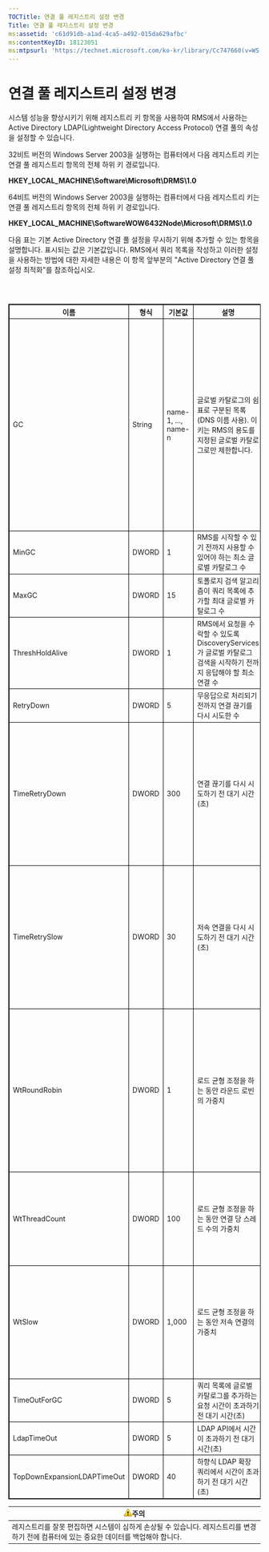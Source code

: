 ```yaml
---
TOCTitle: 연결 풀 레지스트리 설정 변경
Title: 연결 풀 레지스트리 설정 변경
ms:assetid: 'c61d91db-a1ad-4ca5-a492-015da629afbc'
ms:contentKeyID: 18123051
ms:mtpsurl: 'https://technet.microsoft.com/ko-kr/library/Cc747660(v=WS.10)'
---
```


연결 풀 레지스트리 설정 변경
============================

시스템 성능을 향상시키기 위해 레지스트리 키 항목을 사용하여 RMS에서 사용하는 Active Directory LDAP(Lightweight Directory Access Protocol) 연결 풀의 속성을 설정할 수 있습니다.

32비트 버전의 Windows Server 2003을 실행하는 컴퓨터에서 다음 레지스트리 키는 연결 풀 레지스트리 항목의 전체 하위 키 경로입니다.

**HKEY\_LOCAL\_MACHINE\\Software\\Microsoft\\DRMS\\1.0**

64비트 버전의 Windows Server 2003을 실행하는 컴퓨터에서 다음 레지스트리 키는 연결 풀 레지스트리 항목의 전체 하위 키 경로입니다.

**HKEY\_LOCAL\_MACHINE\\SoftwareWOW6432Node\\Microsoft\\DRMS\\1.0**

다음 표는 기본 Active Directory 연결 풀 설정을 무시하기 위해 추가할 수 있는 항목을 설명합니다. 표시되는 값은 기본값입니다. RMS에서 쿼리 목록을 작성하고 이러한 설정을 사용하는 방법에 대한 자세한 내용은 이 항목 앞부분의 "Active Directory 연결 풀 설정 최적화"를 참조하십시오.

###  

 
<table style="border:1px solid black;">
<colgroup>
<col width="20%" />
<col width="20%" />
<col width="20%" />
<col width="20%" />
<col width="20%" />
</colgroup>
<thead>
<tr class="header">
<th style="border:1px solid black;" >이름</th>
<th style="border:1px solid black;" >형식</th>
<th style="border:1px solid black;" >기본값</th>
<th style="border:1px solid black;" >설명</th>
<th style="border:1px solid black;" >참고</th>
</tr>
</thead>
<tbody>
<tr class="odd">
<td style="border:1px solid black;">GC</td>
<td style="border:1px solid black;">String</td>
<td style="border:1px solid black;">name-1, ..., name-n</td>
<td style="border:1px solid black;">글로벌 카탈로그의 쉼표로 구분된 목록(DNS 이름 사용). 이 키는 RMS의 용도를 지정된 글로벌 카탈로그로만 제한합니다.</td>
<td style="border:1px solid black;">RMS에서 쿼리 목록을 만들지 않으려면 이 설정을 사용하여 사용할 글로벌 카탈로그를 지정하십시오.</td>
</tr>
<tr class="even">
<td style="border:1px solid black;">MinGC</td>
<td style="border:1px solid black;">DWORD</td>
<td style="border:1px solid black;">1</td>
<td style="border:1px solid black;">RMS를 시작할 수 있기 전까지 사용할 수 있어야 하는 최소 글로벌 카탈로그 수</td>
<td style="border:1px solid black;"></td>
</tr>
<tr class="odd">
<td style="border:1px solid black;">MaxGC</td>
<td style="border:1px solid black;">DWORD</td>
<td style="border:1px solid black;">15</td>
<td style="border:1px solid black;">토폴로지 검색 알고리즘이 쿼리 목록에 추가할 최대 글로벌 카탈로그 수</td>
<td style="border:1px solid black;"></td>
</tr>
<tr class="even">
<td style="border:1px solid black;">ThreshHoldAlive</td>
<td style="border:1px solid black;">DWORD</td>
<td style="border:1px solid black;">1</td>
<td style="border:1px solid black;">RMS에서 요청을 수락할 수 있도록 DiscoveryServices가 글로벌 카탈로그 검색을 시작하기 전까지 응답해야 할 최소 연결 수</td>
<td style="border:1px solid black;"></td>
</tr>
<tr class="odd">
<td style="border:1px solid black;">RetryDown</td>
<td style="border:1px solid black;">DWORD</td>
<td style="border:1px solid black;">5</td>
<td style="border:1px solid black;">무응답으로 처리되기 전까지 연결 끊기를 다시 시도한 수</td>
<td style="border:1px solid black;"></td>
</tr>
<tr class="even">
<td style="border:1px solid black;">TimeRetryDown</td>
<td style="border:1px solid black;">DWORD</td>
<td style="border:1px solid black;">300</td>
<td style="border:1px solid black;">연결 끊기를 다시 시도하기 전 대기 시간(초)</td>
<td style="border:1px solid black;">비정상적인 상황을 제외하고는 이 기본 설정을 변경하지 마십시오.</td>
</tr>
<tr class="odd">
<td style="border:1px solid black;">TimeRetrySlow</td>
<td style="border:1px solid black;">DWORD</td>
<td style="border:1px solid black;">30</td>
<td style="border:1px solid black;">저속 연결을 다시 시도하기 전 대기 시간(초)</td>
<td style="border:1px solid black;">비정상적인 상황을 제외하고는 이 기본 설정을 변경하지 마십시오.</td>
</tr>
<tr class="even">
<td style="border:1px solid black;">WtRoundRobin</td>
<td style="border:1px solid black;">DWORD</td>
<td style="border:1px solid black;">1</td>
<td style="border:1px solid black;">로드 균형 조정을 하는 동안 라운드 로빈의 가중치</td>
<td style="border:1px solid black;">로드 균형 조정에서 라운드 로빈이 상대적으로 중요합니다. 1이 최저값입니다.</td>
</tr>
<tr class="odd">
<td style="border:1px solid black;">WtThreadCount</td>
<td style="border:1px solid black;">DWORD</td>
<td style="border:1px solid black;">100</td>
<td style="border:1px solid black;">로드 균형 조정을 하는 동안 연결 당 스레드 수의 가중치</td>
<td style="border:1px solid black;">낮은 스레드 수가 상대적으로 중요합니다.</td>
</tr>
<tr class="even">
<td style="border:1px solid black;">WtSlow</td>
<td style="border:1px solid black;">DWORD</td>
<td style="border:1px solid black;">1,000</td>
<td style="border:1px solid black;">로드 균형 조정을 하는 동안 저속 연결의 가중치</td>
<td style="border:1px solid black;">저속으로 연결되지 않는 것이 상대적으로 중요합니다.</td>
</tr>
<tr class="odd">
<td style="border:1px solid black;">TimeOutForGC</td>
<td style="border:1px solid black;">DWORD</td>
<td style="border:1px solid black;">5</td>
<td style="border:1px solid black;">쿼리 목록에 글로벌 카탈로그를 추가하는 요청 시간이 초과하기 전 대기 시간(초)</td>
<td style="border:1px solid black;"></td>
</tr>
<tr class="even">
<td style="border:1px solid black;">LdapTimeOut</td>
<td style="border:1px solid black;">DWORD</td>
<td style="border:1px solid black;">5</td>
<td style="border:1px solid black;">LDAP API에서 시간이 초과하기 전 대기 시간(초)</td>
<td style="border:1px solid black;"></td>
</tr>
<tr class="odd">
<td style="border:1px solid black;">TopDownExpansionLDAPTimeOut</td>
<td style="border:1px solid black;">DWORD</td>
<td style="border:1px solid black;">40</td>
<td style="border:1px solid black;">하향식 LDAP 확장 쿼리에서 시간이 초과하기 전 대기 시간(초)</td>
<td style="border:1px solid black;"></td>
</tr>
</tbody>
</table>
  
| ![](images/Cc747660.Caution(WS.10).gif)주의                                                                 |  
|------------------------------------------------------------------------------------------------------------------------------------------|  
| 레지스트리를 잘못 편집하면 시스템이 심하게 손상될 수 있습니다. 레지스트리를 변경하기 전에 컴퓨터에 있는 중요한 데이터를 백업해야 합니다. |
